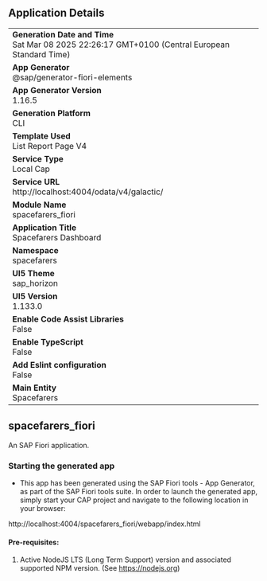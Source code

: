 ## Application Details
|               |
| ------------- |
|**Generation Date and Time**<br>Sat Mar 08 2025 22:26:17 GMT+0100 (Central European Standard Time)|
|**App Generator**<br>@sap/generator-fiori-elements|
|**App Generator Version**<br>1.16.5|
|**Generation Platform**<br>CLI|
|**Template Used**<br>List Report Page V4|
|**Service Type**<br>Local Cap|
|**Service URL**<br>http://localhost:4004/odata/v4/galactic/|
|**Module Name**<br>spacefarers_fiori|
|**Application Title**<br>Spacefarers Dashboard|
|**Namespace**<br>spacefarers|
|**UI5 Theme**<br>sap_horizon|
|**UI5 Version**<br>1.133.0|
|**Enable Code Assist Libraries**<br>False|
|**Enable TypeScript**<br>False|
|**Add Eslint configuration**<br>False|
|**Main Entity**<br>Spacefarers|

## spacefarers_fiori

An SAP Fiori application.

### Starting the generated app

-   This app has been generated using the SAP Fiori tools - App Generator, as part of the SAP Fiori tools suite.  In order to launch the generated app, simply start your CAP project and navigate to the following location in your browser:

http://localhost:4004/spacefarers_fiori/webapp/index.html

#### Pre-requisites:

1. Active NodeJS LTS (Long Term Support) version and associated supported NPM version.  (See https://nodejs.org)


